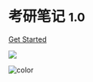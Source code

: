 # 考研笔记 <small>1.0</small>
[Get Started](#笔记)

<!-- ![](https://aboive.gitee.io/picgo/img/lofigirl.png) -->
![](https://ps.ssl.qhmsg.com/t020f05c98a85ae003f.jpg)

![color](#f0f0f0)